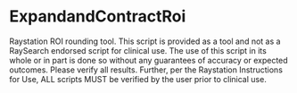 # ExpandandContractRoi
Raystation ROI rounding tool.
This script is provided as a tool and not as a RaySearch endorsed script for
clinical use.  The use of this script in its whole or in part is done so
without any guarantees of accuracy or expected outcomes. Please verify all results. Further,
per the Raystation Instructions for Use, ALL scripts MUST be verified by the user prior to
clinical use.
